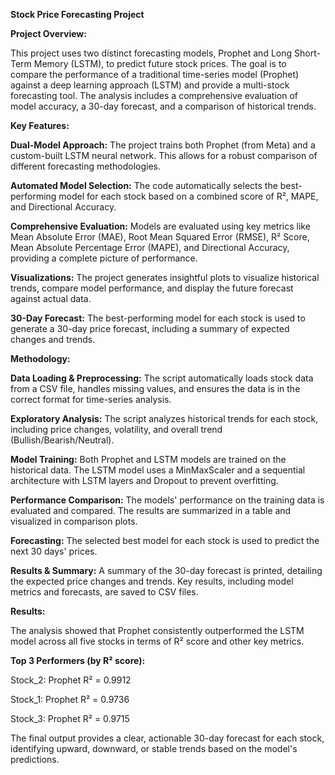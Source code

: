**Stock Price Forecasting Project**

**Project Overview:**

This project uses two distinct forecasting models, Prophet and Long Short-Term Memory (LSTM), to predict future stock prices. The goal is to compare the performance of a traditional time-series model (Prophet) against a deep learning approach (LSTM) and provide a multi-stock forecasting tool. The analysis includes a comprehensive evaluation of model accuracy, a 30-day forecast, and a comparison of historical trends.

**Key Features:**

**Dual-Model Approach:** The project trains both Prophet (from Meta) and a custom-built LSTM neural network. This allows for a robust comparison of different forecasting methodologies.

**Automated Model Selection:** The code automatically selects the best-performing model for each stock based on a combined score of R², MAPE, and Directional Accuracy.

**Comprehensive Evaluation:** Models are evaluated using key metrics like Mean Absolute Error (MAE), Root Mean Squared Error (RMSE), R² Score, Mean Absolute Percentage Error (MAPE), and Directional Accuracy, providing a complete picture of performance.

**Visualizations:** The project generates insightful plots to visualize historical trends, compare model performance, and display the future forecast against actual data.

**30-Day Forecast:** The best-performing model for each stock is used to generate a 30-day price forecast, including a summary of expected changes and trends.

**Methodology:**

**Data Loading & Preprocessing:** The script automatically loads stock data from a CSV file, handles missing values, and ensures the data is in the correct format for time-series analysis.

**Exploratory Analysis:** The script analyzes historical trends for each stock, including price changes, volatility, and overall trend (Bullish/Bearish/Neutral).

**Model Training:** Both Prophet and LSTM models are trained on the historical data. The LSTM model uses a MinMaxScaler and a sequential architecture with LSTM layers and Dropout to prevent overfitting.

**Performance Comparison:** The models' performance on the training data is evaluated and compared. The results are summarized in a table and visualized in comparison plots.

**Forecasting:** The selected best model for each stock is used to predict the next 30 days' prices.

**Results & Summary:** A summary of the 30-day forecast is printed, detailing the expected price changes and trends. Key results, including model metrics and forecasts, are saved to CSV files.

**Results:**

The analysis showed that Prophet consistently outperformed the LSTM model across all five stocks in terms of R² score and other key metrics.

**Top 3 Performers (by R² score):**

Stock_2: Prophet R² = 0.9912

Stock_1: Prophet R² = 0.9736

Stock_3: Prophet R² = 0.9715

The final output provides a clear, actionable 30-day forecast for each stock, identifying upward, downward, or stable trends based on the model's predictions.

